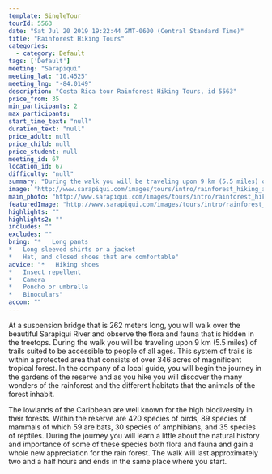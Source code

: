 ```yaml
---
template: SingleTour
tourId: 5563
date: "Sat Jul 20 2019 19:22:44 GMT-0600 (Central Standard Time)"
title: "Rainforest Hiking Tours"
categories: 
  - category: Default
tags: ['Default']
meeting: "Sarapiqui"
meeting_lat: "10.4525"
meeting_lng: "-84.0149"
description: "Costa Rica tour Rainforest Hiking Tours, id 5563"
price_from: 35
min_participants: 2
max_participants: 
start_time_text: "null"
duration_text: "null"
price_adult: null
price_child: null
price_student: null
meeting_id: 67
location_id: 67
difficulty: "null"
summary: "During the walk you will be traveling upon 9 km (5.5 miles) of trails suited to be accessible to people of all ages."
image: "http://www.sarapiqui.com/images/tours/intro/rainforest_hiking_aventuras_sarapiqui_intro.png"
main_photo: "http://www.sarapiqui.com/images/tours/intro/rainforest_hiking_aventuras_sarapiqui_intro.png"
featuredImage: "http://www.sarapiqui.com/images/tours/intro/rainforest_hiking_aventuras_sarapiqui_intro.png"
highlights: ""
highlights2: ""
includes: ""
excludes: ""
bring: "*   Long pants
*   Long sleeved shirts or a jacket
*   Hat, and closed shoes that are comfortable"
advice: "*   Hiking shoes
*   Insect repellent
*   Camera
*   Poncho or umbrella
*   Binoculars"
accom: ""
---
```

At a suspension bridge that is 262 meters long, you will walk over the beautiful Sarapiqui River and observe the flora and fauna that is hidden in the treetops. During the walk you will be traveling upon 9 km (5.5 miles) of trails suited to be accessible to people of all ages. This system of trails is within a protected area that consists of over 346 acres of magnificent tropical forest. In the company of a local guide, you will begin the journey in the gardens of the reserve and as you hike you will discover the many wonders of the rainforest and the different habitats that the animals of the forest inhabit.

The lowlands of the Caribbean are well known for the high biodiversity in their forests. Within the reserve are 420 species of birds, 89 species of mammals of which 59 are bats, 30 species of amphibians, and 35 species of reptiles. During the journey you will learn a little about the natural history and importance of some of these species both flora and fauna and gain a whole new appreciation for the rain forest. The walk will last approximately two and a half hours and ends in the same place where you start.